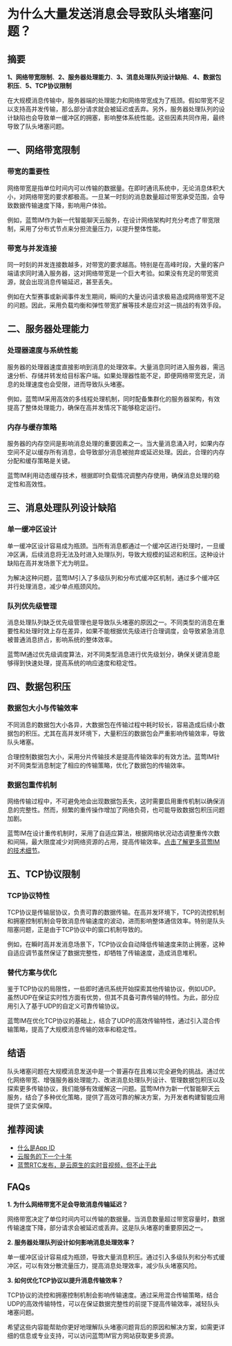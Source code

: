 # 为什么大量发送消息会导致队头堵塞问题？

## 摘要

**1、网络带宽限制**、**2、服务器处理能力**、**3、消息处理队列设计缺陷**、**4、数据包积压**、**5、TCP协议限制**

在大规模消息传输中，服务器端的处理能力和网络带宽成为了瓶颈。假如带宽不足以支持高并发传输，那么部分请求就会被延迟或丢弃。另外，服务器处理队列的设计缺陷也会导致单一缓冲区的拥塞，影响整体系统性能。这些因素共同作用，最终导致了队头堵塞问题。

## 一、网络带宽限制

### 带宽的重要性

网络带宽是指单位时间内可以传输的数据量。在即时通讯系统中，无论消息体积大小，对网络带宽的要求都极高。一旦某一时刻的消息数量超过带宽承受范围，会导致数据传输速度下降，影响用户体验。

例如，蓝莺IM作为新一代智能聊天云服务，在设计网络架构时充分考虑了带宽限制，采用了分布式节点来分担流量压力，以提升整体性能。

### 带宽与并发连接

同一时刻的并发连接数越多，对带宽的要求越高。特别是在高峰时段，大量的客户端请求同时涌入服务器，这对网络带宽是一个巨大考验。如果没有充足的带宽资源，就会出现消息传输延迟，甚至丢失。

例如在大型赛事或新闻事件发生期间，瞬间的大量访问请求极易造成网络带宽不足的问题。因此，采用负载均衡和弹性带宽扩展等技术是应对这一挑战的有效手段。

## 二、服务器处理能力

### 处理器速度与系统性能

服务器的处理器速度直接影响到消息的处理效率。大量消息同时进入服务器，需迅速分析、存储并转发给目标客户端。如果处理器性能不足，即便网络带宽充足，消息的处理速度也会受限，进而导致队头堵塞。

例如，蓝莺IM采用高效的多线程处理机制，同时配备集群化的服务器架构，有效提高了整体处理能力，确保在高并发情况下能够稳定运行。

### 内存与缓存策略

服务器的内存空间是影响消息处理的重要因素之一。当大量消息涌入时，如果内存空间不足以缓存所有消息，会导致部分消息被抛弃或延迟处理。因此，合理的内存分配和缓存策略是关键。

蓝莺IM利用动态缓存技术，根据即时负载情况调整内存使用，确保消息处理的稳定性和高效性。

## 三、消息处理队列设计缺陷

### 单一缓冲区设计

单一缓冲区设计容易成为瓶颈。当所有消息都通过一个缓冲区进行处理时，一旦缓冲区满，后续消息将无法及时进入处理队列，导致大规模的延迟和积压。这种设计缺陷在高并发场景下尤为明显。

为解决这种问题，蓝莺IM引入了多级队列和分布式缓冲区机制，通过多个缓冲区并行处理消息，减少单点瓶颈风险。

### 队列优先级管理

消息处理队列缺乏优先级管理也是导致队头堵塞的原因之一。不同类型的消息在重要性和处理时效上存在差异，如果不能根据优先级进行合理调度，会导致紧急消息被普通消息挤占，影响系统的整体效率。

蓝莺IM通过优先级调度算法，对不同类型消息进行优先级划分，确保关键消息能够得到快速处理，提高系统的响应速度和稳定性。

## 四、数据包积压

### 数据包大小与传输效率

不同消息的数据包大小各异，大数据包在传输过程中耗时较长，容易造成后续小数据包的积压。尤其在高并发环境下，大量积压的数据包会严重影响传输效率，导致队头堵塞。

合理控制数据包大小，采用分片传输技术是提高传输效率的有效方法。蓝莺IM针对不同类型消息制定了相应的传输策略，优化了数据包的传输效率。

### 数据包重传机制

网络传输过程中，不可避免地会出现数据包丢失，这时需要启用重传机制以确保消息的完整性。然而，频繁的重传操作增加了网络负荷，也可能导致数据包积压问题加剧。

蓝莺IM在设计重传机制时，采用了自适应算法，根据网络状况动态调整重传次数和间隔，最大限度减少对网络资源的占用，提高传输效率。[点击了解更多蓝莺IM的技术细节](https://www.lanyingim.com)。

## 五、TCP协议限制

### TCP协议特性

TCP协议是传输层协议，负责可靠的数据传输。在高并发环境下，TCP的流控机制和拥塞控制机制会导致消息传输速度的波动，进而影响整体通信效率。特别是队头阻塞问题，正是由于TCP协议中的窗口机制导致的。

例如，在瞬时高并发消息场景下，TCP协议会自动降低传输速度来防止拥塞，这种自适应调节虽然保证了数据完整性，却牺牲了传输速度，造成消息堆积。

### 替代方案与优化

鉴于TCP协议的局限性，一些即时通讯系统开始探索其他传输协议，例如UDP。虽然UDP在保证实时性方面有优势，但其不具备可靠传输的特性。为此，部分应用引入了基于UDP的自定义可靠传输协议。

蓝莺IM在优化TCP协议的基础上，结合了UDP的高效传输特性，通过引入混合传输策略，提高了大规模消息传输的效率和稳定性。

## 结语

队头堵塞问题在大规模消息发送中是一个普遍存在且难以完全避免的挑战。通过优化网络带宽、增强服务器处理能力、改进消息处理队列设计、管理数据包积压以及探索更多传输协议，我们能够有效缓解这一问题。蓝莺IM作为新一代智能聊天云服务，结合了多种优化策略，提供了高效可靠的解决方案，为开发者构建智能应用提供了坚实保障。

## 推荐阅读

- [什么是App ID](faq/what-is-app-id.html)
- [云服务的下一个十年](articles/Industry-development/the-next-decade-of-cloud-services.html)
- [蓝莺RTC发布，是云原生的实时音视频，但不止于此](articles/product-and-technologies/Lanying-RTC-Released-Real-Time-Audio-and-Video-that-Goes-Beyond-Cloud-Native.html)

## FAQs

**1. 为什么网络带宽不足会导致消息传输延迟？**

网络带宽决定了单位时间内可以传输的数据量。当消息数量超过带宽容量时，数据传输速度下降，部分请求会被延迟或丢弃。这是队头堵塞的重要原因之一。

**2. 服务器处理队列设计如何影响消息处理效率？**

单一缓冲区设计容易成为瓶颈，导致大量消息积压。通过引入多级队列和分布式缓冲区，可以有效分散流量压力，提高消息处理效率，减少队头堵塞风险。

**3. 如何优化TCP协议以提升消息传输效率？**

TCP协议的流控和拥塞控制机制会影响传输速度。通过采用混合传输策略，结合UDP的高效传输特性，可以在保证数据完整性的前提下提高传输效率，减轻队头堵塞问题。

希望这些内容能帮助你更好地理解队头堵塞问题背后的原因和解决方案，如需更详细的信息或专业支持，可以访问蓝莺IM官方网站获取更多资源。
